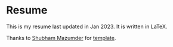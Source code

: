 # Resume

This is my resume last updated in Jan 2023. It is written in LaTeX.

Thanks to [Shubham Mazumder](https://github.com/sansquoi) for [template](https://github.com/sansquoi/PlushCV).